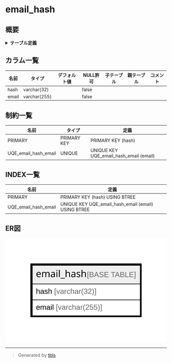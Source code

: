 # email_hash

## 概要

<details>
<summary><strong>テーブル定義</strong></summary>

```sql
CREATE TABLE `email_hash` (
  `hash` varchar(32) NOT NULL,
  `email` varchar(255) NOT NULL,
  PRIMARY KEY (`hash`),
  UNIQUE KEY `UQE_email_hash_email` (`email`)
) ENGINE=InnoDB DEFAULT CHARSET=utf8mb4 ROW_FORMAT=DYNAMIC
```

</details>

## カラム一覧

| 名前    | タイプ          | デフォルト値       | NULL許可   | 子テーブル      | 親テーブル      | コメント     |
| ----- | ------------ | ------------ | -------- | ---------- | ---------- | -------- |
| hash  | varchar(32)  |              | false    |            |            |          |
| email | varchar(255) |              | false    |            |            |          |

## 制約一覧

| 名前                   | タイプ         | 定義                                      |
| -------------------- | ----------- | --------------------------------------- |
| PRIMARY              | PRIMARY KEY | PRIMARY KEY (hash)                      |
| UQE_email_hash_email | UNIQUE      | UNIQUE KEY UQE_email_hash_email (email) |

## INDEX一覧

| 名前                   | 定義                                                  |
| -------------------- | --------------------------------------------------- |
| PRIMARY              | PRIMARY KEY (hash) USING BTREE                      |
| UQE_email_hash_email | UNIQUE KEY UQE_email_hash_email (email) USING BTREE |

## ER図

![er](email_hash.svg)

---

> Generated by [tbls](https://github.com/k1LoW/tbls)
